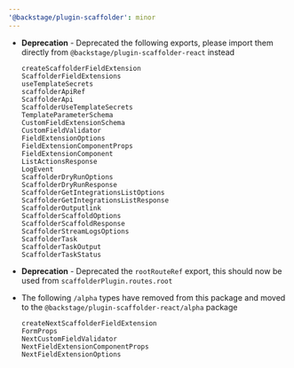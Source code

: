 ```yaml
---
'@backstage/plugin-scaffolder': minor
---
```


- **Deprecation** - Deprecated the following exports, please import them directly from `@backstage/plugin-scaffolder-react` instead

  ```
  createScaffolderFieldExtension
  ScaffolderFieldExtensions
  useTemplateSecrets
  scaffolderApiRef
  ScaffolderApi
  ScaffolderUseTemplateSecrets
  TemplateParameterSchema
  CustomFieldExtensionSchema
  CustomFieldValidator
  FieldExtensionOptions
  FieldExtensionComponentProps
  FieldExtensionComponent
  ListActionsResponse
  LogEvent
  ScaffolderDryRunOptions
  ScaffolderDryRunResponse
  ScaffolderGetIntegrationsListOptions
  ScaffolderGetIntegrationsListResponse
  ScaffolderOutputlink
  ScaffolderScaffoldOptions
  ScaffolderScaffoldResponse
  ScaffolderStreamLogsOptions
  ScaffolderTask
  ScaffolderTaskOutput
  ScaffolderTaskStatus
  ```

- **Deprecation** - Deprecated the `rootRouteRef` export, this should now be used from `scaffolderPlugin.routes.root`

- The following `/alpha` types have removed from this package and moved to the `@backstage/plugin-scaffolder-react/alpha` package

  ```
  createNextScaffolderFieldExtension
  FormProps
  NextCustomFieldValidator
  NextFieldExtensionComponentProps
  NextFieldExtensionOptions
  ```
